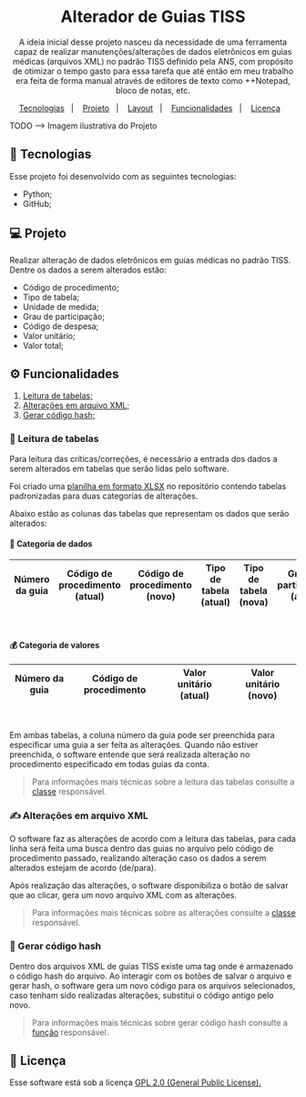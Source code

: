 <h1 align="center">Alterador de Guias TISS</h1>

<p align="center">A ideia inicial desse projeto nasceu da necessidade de uma ferramenta capaz de realizar manutenções/alterações de 
dados eletrônicos em guias médicas (arquivos XML) no padrão TISS definido pela ANS, com propósito 
de otimizar o tempo gasto para essa tarefa que até então em meu trabalho era feita de forma manual através de editores de texto como 
++Notepad, bloco de notas, etc.</p>

<p align="center">
    <a href="#-tecnologias">Tecnologias</a>&nbsp;&nbsp;&nbsp;|&nbsp;&nbsp;&nbsp;
    <a href="#-projeto">Projeto</a>&nbsp;&nbsp;&nbsp;|&nbsp;&nbsp;&nbsp;
    <a href="#-layout">Layout</a>&nbsp;&nbsp;&nbsp;|&nbsp;&nbsp;&nbsp;
    <a href="#-funcionalidades">Funcionalidades</a>&nbsp;&nbsp;&nbsp;|&nbsp;&nbsp;&nbsp;
    <a href="#-licença">Licença</a>&nbsp;&nbsp;&nbsp;
</p>

TODO --> Imagem ilustrativa do Projeto

## 🚀 Tecnologias

Esse projeto foi desenvolvido com as seguintes tecnologias:

* Python;
* GitHub;

## 💻 Projeto

Realizar alteração de dados eletrônicos em guias médicas no padrão TISS. Dentre os dados a serem
alterados estão:

* Código de procedimento;
* Tipo de tabela;
* Unidade de medida;
* Grau de participação;
* Código de despesa;
* Valor unitário;
* Valor total;

## ⚙ Funcionalidades

1. <a href="#-leitura-de-tabelas">Leitura de tabelas;</a>
2. <a href="#-alterações-em-arquivo-xml">Alterações em arquivo XML;</a>
3. <a href="#-gerar-código-hash">Gerar código hash;</a>

### 📖 Leitura de tabelas

Para leitura das críticas/correções, é necessário a entrada dos dados a serem alterados em tabelas
que serão lidas pelo software.

Foi criado uma <a href="/Planilha de Críticas.xlsx">planilha em formato XLSX</a> no repositório contendo tabelas padronizadas 
para duas categorias de alterações.

Abaixo estão as colunas das tabelas que representam os dados que serão alterados:

#### 🎲 Categoria de dados

| Número da guia | Código de procedimento (atual) | Código de procedimento (novo) | Tipo de tabela (atual) | Tipo de tabela (nova) | Grau de participação (atual) | Grau de participação (novo) | Código de despesa (atual) | Código de despesa (novo) | Unidade de Medida (atual) | Unidade de Medida (novo) |
|----------------|--------------------------------|-------------------------------|------------------------|-----------------------|------------------------------|-----------------------------|---------------------------|--------------------------|---------------------------|--------------------------|

<br>

#### 💰 Categoria de valores

| Número da guia | Código de procedimento | Valor unitário (atual) | Valor unitário (novo) |
|----------------|------------------------|------------------------|-----------------------|

<br>

Em ambas tabelas, a coluna número da guia pode ser preenchida para especificar uma guia a ser feita as alterações.
Quando não estiver preenchida, o software entende que será realizada alteração no procedimento especificado em
todas guias da conta.

> Para informações mais técnicas sobre a leitura das tabelas consulte a <a href="main.py#L284">classe</a> responsável.



### ✍ Alterações em arquivo XML

O software faz as alterações de acordo com a leitura das tabelas, para cada linha será feita uma busca dentro das guias
no arquivo pelo código de procedimento passado, realizando alteração caso os dados a serem alterados estejam de
acordo (de/para). 

Após realização das alterações, o software disponibiliza o botão de salvar que ao clicar, gera um novo arquivo XML com
as alterações.

> Para informações mais técnicas sobre as alterações consulte a <a href="main.py#L140">classe</a> responsável.

### 🔐 Gerar código hash 

Dentro dos arquivos XML de guias TISS existe uma tag onde é armazenado o código hash do arquivo. Ao interagir com os botões de
salvar o arquivo e gerar hash, o software gera um novo código para os arquivos selecionados, caso tenham sido realizadas alterações,
substitui o código antigo pelo novo.

> Para informações mais técnicas sobre gerar código hash consulte a <a href="main.py#L37">função</a> responsável.

## 📝 Licença

Esse software está sob a licença 
<a href="https://www.gnu.org/licenses/old-licenses/gpl-2.0.html">GPL 2.0 (General Public License).</a>





